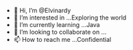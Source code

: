 - 👋 Hi, I’m @Elvinardy
- 👀 I’m interested in ...Exploring the world
- 🌱 I’m currently learning ...Java
- 💞️ I’m looking to collaborate on ...
- 📫 How to reach me ...Confidential

<!---
Elvinardy/Elvinardy is a ✨ special ✨ repository because its `README.md` (this file) appears on your GitHub profile.
You can click the Preview link to take a look at your changes.
--->
